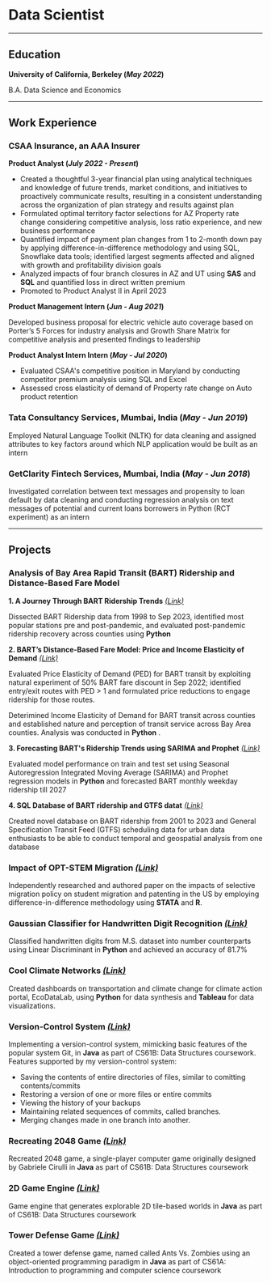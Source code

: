 # Data Scientist

* * * *

## Education
**University of California, Berkeley (_May 2022_)**


B.A. Data Science and Economics

* * * *

## Work Experience
### CSAA Insurance, an AAA Insurer
**Product Analyst (_July 2022 - Present_)**
- Created a thoughtful 3-year financial plan using analytical techniques and knowledge of future trends, market conditions, and initiatives to proactively communicate results, resulting in a consistent understanding across the organization of plan strategy and results against plan
- Formulated optimal territory factor selections for AZ Property rate change considering competitive analysis, loss ratio experience, and new business performance
- Quantified impact of payment plan changes from 1 to 2-month down pay by applying difference-in-difference methodology and using SQL, Snowflake data tools; identified largest segments affected and aligned with growth and profitability division goals
- Analyzed impacts of four branch closures in AZ and UT using **SAS** and **SQL** and quantified loss in direct written premium
- Promoted to Product Analyst II in April 2023

**Product Management Intern (_Jun - Aug 2021_)**

Developed business proposal for electric vehicle auto coverage based on Porter’s 5 Forces for industry analysis and Growth Share Matrix for competitive analysis and presented findings to leadership

**Product Analyst Intern Intern (_May - Jul 2020_)**

- Evaluated CSAA's competitive position in Maryland by conducting competitor premium analysis using SQL and Excel
- Assessed cross elasticity of demand of Property rate change on Auto product retention

### Tata Consultancy Services, Mumbai, India (_May - Jun 2019_)

Employed Natural Language Toolkit (NLTK) for data cleaning and assigned attributes to key factors around which NLP application would be built as an intern 

### GetClarity Fintech Services, Mumbai, India (_May - Jun 2018_)

Investigated correlation between text messages and propensity to loan default by data cleaning and conducting regression analysis on text messages of potential and current loans borrowers in Python (RCT experiment) as an intern

* * * *

## Projects

### Analysis of Bay Area Rapid Transit (BART) Ridership and Distance-Based Fare Model

**1. A Journey Through BART Ridership Trends**
[_(Link)_](https://medium.com/@atmikapai/a-journey-through-bart-ridership-trends-5cfdd0819c0c)

Dissected BART Ridership data from 1998 to Sep 2023, identified most popular stations pre and post-pandemic, and evaluated post-pandemic ridership recovery across counties using **Python**

**2. BART’s Distance-Based Fare Model: Price and Income Elasticity of Demand** [_(Link)_](https://medium.com/@atmikapai/understanding-barts-distance-based-fare-model-d78751ca8454)

Evaluated Price Elasticity of Demand (PED) for BART transit by exploiting natural experiment of 50% BART fare discount in Sep 2022; identified entry/exit routes with PED > 1 and formulated price reductions to engage ridership for those routes.

Deterimined Income Elasticity of Demand for BART transit across counties and established nature and perception of transit service across Bay Area counties. Analysis was conducted in **Python** .

**3. Forecasting BART's Ridership Trends using SARIMA and Prophet** [_(Link)_](https://medium.com/@atmikapai/forecasting-bart-ridership-sarmix-vs-prophet-8fdfae5f24bc)

Evaluated model performance on train and test set using Seasonal Autoregression Integrated Moving Average (SARIMA) and Prophet regression models in **Python** and forecasted BART monthly weekday ridership till 2027   

**4. SQL Database of BART ridership and GTFS datat** [_(Link)_](https://medium.com/@atmikapai/sql-database-for-bart-ridership-and-scheduling-data-8fadb40efc51)

Created novel database on BART ridership from 2001 to 2023 and General Specification Transit Feed (GTFS) scheduling data for urban data enthusiasts to be able to conduct temporal and geospatial analysis from one database

### Impact of OPT-STEM Migration [_(Link)_](https://drive.google.com/file/d/118bfGKnELZRF4oGHpZtPU3rMLqZk8e_d/view)

Independently researched and authored paper on the impacts of selective migration policy on student migration and patenting in the US by employing difference-in-difference methodology using **STATA** and **R**.

### Gaussian Classifier for Handwritten Digit Recognition  [_(Link)_](https://github.com/atmikapai13/CS189/blob/main/cs189%20hw0.py)

Classified handwritten digits from M.S. dataset into number counterparts using Linear Discriminant in **Python** and achieved an accuracy of 81.7%

### Cool Climate Networks [_(Link)_](https://coolclimate.berkeley.edu/)

Created dashboards on transportation and climate change for climate action portal, EcoDataLab, using **Python** for data synthesis and **Tableau** for data visualizations.

###  Version-Control System [_(Link)_](https://github.com/atmikapai13/CS61BL-Data-Structures/tree/main/Proj2%20-%20Gitlet)
Implementing a version-control system, mimicking basic features of the popular system Git, in **Java** as part of CS61B: Data Structures coursework. Features supported by my version-control system: 
- Saving the contents of entire directories of files, similar to comitting contents/commits
- Restoring a version of one or more files or entire commits
- Viewing the history of your backups
- Maintaining related sequences of commits, called branches.
- Merging changes made in one branch into another.

### Recreating 2048 Game [_(Link)_](https://github.com/atmikapai13/CS61BL-Data-Structures/tree/main/Proj0%20-%20Recreating%202048)

Recreated 2048 game, a single-player computer game originally designed by Gabriele Cirulli in **Java** as part of CS61B: Data Structures coursework

### 2D Game Engine [_(Link)_](https://github.com/atmikapai13/CS61BL-Data-Structures/tree/main/Proj3%20-%20BYOW)

Game engine that generates explorable 2D tile-based worlds in **Java** as part of CS61B: Data Structures coursework

### Tower Defense Game [_(Link)_](https://github.com/atmikapai13/CS61A-Intro-to-Computer-Programs/tree/main/Proj3%20-%20Ants%20Vs.%20Zombies)

Created a tower defense game, named called Ants Vs. Zombies using an object-oriented programming paradigm in **Java** as part of CS61A: Introduction to programming and computer science coursework











